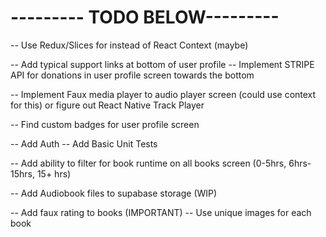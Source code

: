 <!-- -- Implement AllBooks Screen -->
<!-- -- Implement Books Details Screen -->

<!-- -- Implement User Profile Page  -->
<!-- -- Add Ability to listen to book -->
<!-- -- Implement AudioPlayer Modal Screen -->
<!-- -- Find Logo for APP -->

<!-- -- Update coloring across app -->
<!-- -- Add some type of react native component library (PRIORITY #1) -->
<!-- -- Add ability to favorite book (need context for this) -->

<!-- -- Show Books Bought and Favorite Books on user profile screen -->
<!-- -- Implement User Profile UI -->
<!-- -- Popular Books should only show 4+ Star Books -->

<!-- -- Possibly update books_titletime to books millisecond time and do manual calculations to make it like 64.3 hours instead of 64:32:23 -->

# --------- TODO BELOW---------

-- Use Redux/Slices for instead of React Context (maybe)

-- Add typical support links at bottom of user profile
-- Implement STRIPE API for donations in user profile screen towards the bottom

-- Implement Faux media player to audio player screen (could use context for this) or figure out React Native Track Player

-- Find custom badges for user profile screen

-- Add Auth
-- Add Basic Unit Tests

-- Add ability to filter for book runtime on all books screen (0-5hrs, 6hrs-15hrs, 15+ hrs)

-- Add Audiobook files to supabase storage (WIP)

-- Add faux rating to books (IMPORTANT)
-- Use unique images for each book
